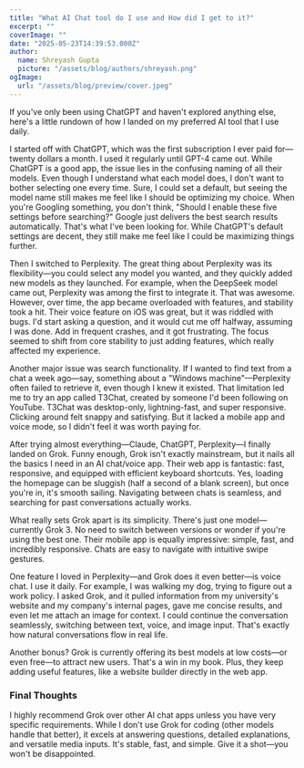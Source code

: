 ```yaml
---
title: "What AI Chat tool do I use and How did I get to it?"
excerpt: ""
coverImage: ""
date: "2025-05-23T14:39:53.000Z"
author:
  name: Shreyash Gupta
  picture: "/assets/blog/authors/shreyash.png"
ogImage:
  url: "/assets/blog/preview/cover.jpeg"
---
```


If you've only been using ChatGPT and haven't explored anything else, here's a little rundown of how I landed on my preferred AI tool that I use daily.

I started off with ChatGPT, which was the first subscription I ever paid for—twenty dollars a month. I used it regularly until GPT-4 came out. While ChatGPT is a good app, the issue lies in the confusing naming of all their models. Even though I understand what each model does, I don't want to bother selecting one every time. Sure, I could set a default, but seeing the model name still makes me feel like I should be optimizing my choice. When you're Googling something, you don't think, "Should I enable these five settings before searching?" Google just delivers the best search results automatically. That's what I've been looking for. While ChatGPT's default settings are decent, they still make me feel like I could be maximizing things further.

Then I switched to Perplexity. The great thing about Perplexity was its flexibility—you could select any model you wanted, and they quickly added new models as they launched. For example, when the DeepSeek model came out, Perplexity was among the first to integrate it. That was awesome. However, over time, the app became overloaded with features, and stability took a hit. Their voice feature on iOS was great, but it was riddled with bugs. I'd start asking a question, and it would cut me off halfway, assuming I was done. Add in frequent crashes, and it got frustrating. The focus seemed to shift from core stability to just adding features, which really affected my experience.

Another major issue was search functionality. If I wanted to find text from a chat a week ago—say, something about a "Windows machine"—Perplexity often failed to retrieve it, even though I knew it existed. That limitation led me to try an app called T3Chat, created by someone I'd been following on YouTube. T3Chat was desktop-only, lightning-fast, and super responsive. Clicking around felt snappy and satisfying. But it lacked a mobile app and voice mode, so I didn't feel it was worth paying for.

After trying almost everything—Claude, ChatGPT, Perplexity—I finally landed on Grok. Funny enough, Grok isn't exactly mainstream, but it nails all the basics I need in an AI chat/voice app. Their web app is fantastic: fast, responsive, and equipped with efficient keyboard shortcuts. Yes, loading the homepage can be sluggish (half a second of a blank screen), but once you're in, it's smooth sailing. Navigating between chats is seamless, and searching for past conversations actually works.

What really sets Grok apart is its simplicity. There's just one model—currently Grok 3. No need to switch between versions or wonder if you're using the best one. Their mobile app is equally impressive: simple, fast, and incredibly responsive. Chats are easy to navigate with intuitive swipe gestures.

One feature I loved in Perplexity—and Grok does it even better—is voice chat. I use it daily. For example, I was walking my dog, trying to figure out a work policy. I asked Grok, and it pulled information from my university's website and my company's internal pages, gave me concise results, and even let me attach an image for context. I could continue the conversation seamlessly, switching between text, voice, and image input. That's exactly how natural conversations flow in real life.

Another bonus? Grok is currently offering its best models at low costs—or even free—to attract new users. That's a win in my book. Plus, they keep adding useful features, like a website builder directly in the web app.

### Final Thoughts

I highly recommend Grok over other AI chat apps unless you have very specific requirements. While I don't use Grok for coding (other models handle that better), it excels at answering questions, detailed explanations, and versatile media inputs. It's stable, fast, and simple. Give it a shot—you won't be disappointed. 